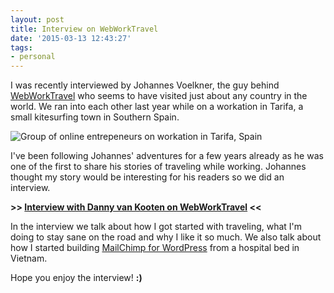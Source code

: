 ```yaml
---
layout: post
title: Interview on WebWorkTravel
date: '2015-03-13 12:43:27'
tags:
- personal
---
```


I was recently interviewed by Johannes Voelkner, the guy behind [WebWorkTravel](http://www.webworktravel.com/) who seems to have visited just about any country in the world. We ran into each other last year while on a workation in Tarifa, a small kitesurfing town in Southern Spain.

![Group of online entrepeneurs on workation in Tarifa, Spain](https://res.cloudinary.com/dannyvankooten/image/upload/v1426250848/workation_xkuikj.jpg)

I've been following Johannes' adventures for a few years already as he was one of the first to share his stories of traveling while working. Johannes thought my story would be interesting for his readers so we did an interview.


**>> [Interview with Danny van Kooten on WebWorkTravel](http://www.webworktravel.com/interview-with-danny-van-kooten/) <<**

In the interview we talk about how I got started with traveling, what I'm doing to stay sane on the road and why I like it so much. We also talk about how I started building [MailChimp for WordPress](https://mc4wp.com/) from a hospital bed in Vietnam.

Hope you enjoy the interview! **:)**

